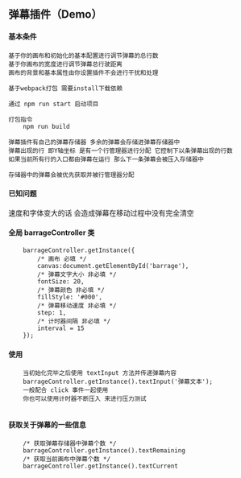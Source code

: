 ## 弹幕插件（Demo）

#### 基本条件
    基于你的画布和初始化的基本配置进行调节弹幕的总行数
    基于你画布的宽度进行调节弹幕总行驶距离
    画布的背景和基本属性由你设置插件不会进行干扰和处理
    
    基于webpack打包 需要install下载依赖

    通过 npm run start 启动项目
    
    打包指令 
        npm run build 
        
    弹幕插件有自己的弹幕存储器 多余的弹幕会存储进弹幕存储器中
    弹幕出现的行 即Y轴坐标 是有一个行管理器进行分配 它控制下以条弹幕出现的行数
    如果当前所有行的入口都由弹幕在运行 那么下一条弹幕会被压入存储器中
    
    存储器中的弹幕会被优先获取并被行管理器分配
        
#### 已知问题

速度和字体变大的话 会造成弹幕在移动过程中没有完全清空 

#### 全局 barrageController 类

```
    barrageController.getInstance({
        /* 画布 必填 */
        canvas:document.getElementById('barrage'),
        /* 弹幕文字大小 非必填 */
        fontSize: 20,
        /* 弹幕颜色 非必填 */
        fillStyle: '#000',
        /* 弹幕移动速度 非必填 */
        step: 1,
        /* 计时器间隔 非必填 */
        interval = 15
    });
```

#### 使用
```
    当初始化完毕之后使用 textInput 方法并传递弹幕内容
    barrageController.getInstance().textInput('弹幕文本');
    一般配合 click 事件一起使用
    你也可以使用计时器不断压入 来进行压力测试
    
```

#### 获取关于弹幕的一些信息

```
    /* 获取弹幕存储器中弹幕个数 */
    barrageController.getInstance().textRemaining 
    /* 获取当前画布中弹幕个数 */
    barrageController.getInstance().textCurrent 

```
